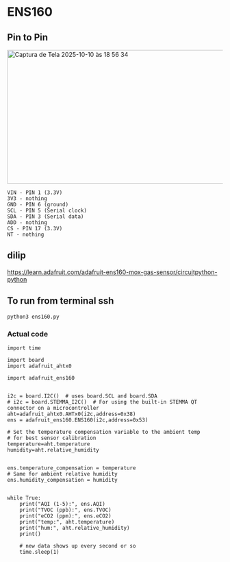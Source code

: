 # ENS160
## Pin to Pin
<img width="678" height="312" alt="Captura de Tela 2025-10-10 às 18 56 34" src="https://github.com/user-attachments/assets/76973bd7-c02c-45e4-8108-874dbc1cdc04" />

```
VIN - PIN 1 (3.3V)
3V3 - nothing
GND - PIN 6 (ground)
SCL - PIN 5 (Serial clock)
SDA - PIN 3 (Serial data)
ADD - nothing
CS - PIN 17 (3.3V)
NT - nothing
```
## dilip
https://learn.adafruit.com/adafruit-ens160-mox-gas-sensor/circuitpython-python

## To run from terminal ssh
```
python3 ens160.py
```
### Actual code
```
import time

import board
import adafruit_ahtx0

import adafruit_ens160


i2c = board.I2C()  # uses board.SCL and board.SDA
# i2c = board.STEMMA_I2C()  # For using the built-in STEMMA QT connector on a microcontroller
aht=adafruit_ahtx0.AHTx0(i2c,address=0x38)
ens = adafruit_ens160.ENS160(i2c,address=0x53)

# Set the temperature compensation variable to the ambient temp
# for best sensor calibration
temperature=aht.temperature
humidity=aht.relative_humidity


ens.temperature_compensation = temperature
# Same for ambient relative humidity
ens.humidity_compensation = humidity


while True:
    print("AQI (1-5):", ens.AQI)
    print("TVOC (ppb):", ens.TVOC)
    print("eCO2 (ppm):", ens.eCO2)
    print("temp:", aht.temperature)
    print("hum:", aht.relative_humidity)
    print()

    # new data shows up every second or so
    time.sleep(1)
```
